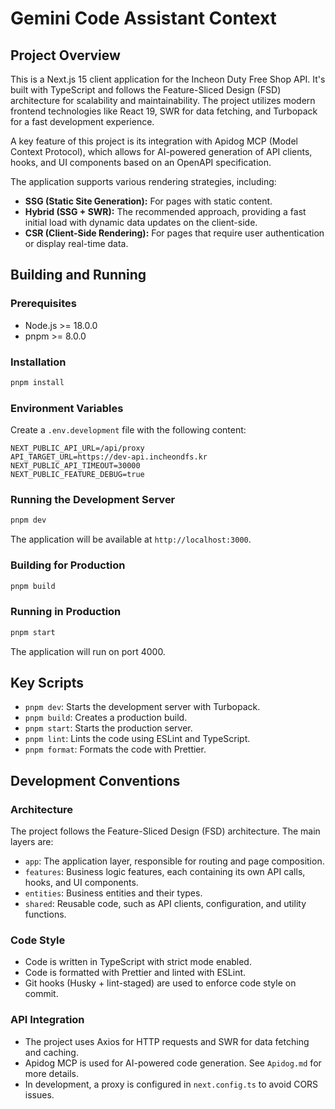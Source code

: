 # Gemini Code Assistant Context

## Project Overview

This is a Next.js 15 client application for the Incheon Duty Free Shop API. It's built with TypeScript and follows the Feature-Sliced Design (FSD) architecture for scalability and maintainability. The project utilizes modern frontend technologies like React 19, SWR for data fetching, and Turbopack for a fast development experience.

A key feature of this project is its integration with Apidog MCP (Model Context Protocol), which allows for AI-powered generation of API clients, hooks, and UI components based on an OpenAPI specification.

The application supports various rendering strategies, including:

- **SSG (Static Site Generation):** For pages with static content.
- **Hybrid (SSG + SWR):** The recommended approach, providing a fast initial load with dynamic data updates on the client-side.
- **CSR (Client-Side Rendering):** For pages that require user authentication or display real-time data.

## Building and Running

### Prerequisites

- Node.js >= 18.0.0
- pnpm >= 8.0.0

### Installation

```bash
pnpm install
```

### Environment Variables

Create a `.env.development` file with the following content:

```
NEXT_PUBLIC_API_URL=/api/proxy
API_TARGET_URL=https://dev-api.incheondfs.kr
NEXT_PUBLIC_API_TIMEOUT=30000
NEXT_PUBLIC_FEATURE_DEBUG=true
```

### Running the Development Server

```bash
pnpm dev
```

The application will be available at `http://localhost:3000`.

### Building for Production

```bash
pnpm build
```

### Running in Production

```bash
pnpm start
```

The application will run on port 4000.

## Key Scripts

- `pnpm dev`: Starts the development server with Turbopack.
- `pnpm build`: Creates a production build.
- `pnpm start`: Starts the production server.
- `pnpm lint`: Lints the code using ESLint and TypeScript.
- `pnpm format`: Formats the code with Prettier.

## Development Conventions

### Architecture

The project follows the Feature-Sliced Design (FSD) architecture. The main layers are:

- `app`: The application layer, responsible for routing and page composition.
- `features`: Business logic features, each containing its own API calls, hooks, and UI components.
- `entities`: Business entities and their types.
- `shared`: Reusable code, such as API clients, configuration, and utility functions.

### Code Style

- Code is written in TypeScript with strict mode enabled.
- Code is formatted with Prettier and linted with ESLint.
- Git hooks (Husky + lint-staged) are used to enforce code style on commit.

### API Integration

- The project uses Axios for HTTP requests and SWR for data fetching and caching.
- Apidog MCP is used for AI-powered code generation. See `Apidog.md` for more details.
- In development, a proxy is configured in `next.config.ts` to avoid CORS issues.
